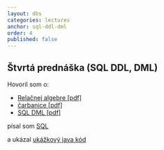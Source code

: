 ```yaml
---
layout: dbs
categories: lectures
anchor: sql-ddl-dml
order: 4
published: false
---
```

## Štvrtá prednáška (SQL DDL, DML)

Hovoril som o:

* [Relačnej algebre [pdf]](/lectures/files/04.01_RelationalAlgebra.pdf)
* [čarbanice [pdf]](/lectures/files/04_relational_algebra_scrawls.pdf)
* [SQL DML [pdf]](/lectures/files/04.02_SQL-DML.pdf)

písal som [SQL](/lectures/files/04_statements-SELECT.sql)

a ukázal [ukážkový java kód](https://github.com/dbs-fiit/simple-java-example)
